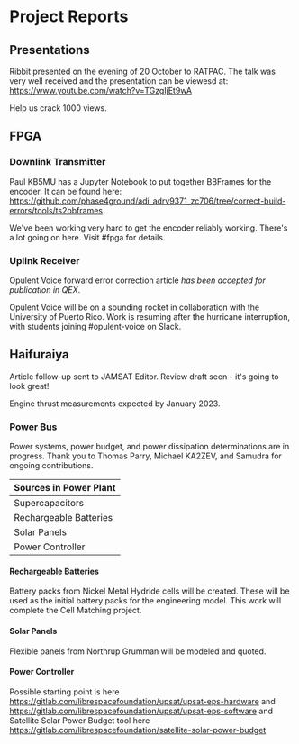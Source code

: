 # Project Reports

## Presentations

Ribbit presented on the evening of 20 October to RATPAC. The talk was very well received and the presentation can be viewesd at: https://www.youtube.com/watch?v=TGzgIjEt9wA

Help us crack 1000 views. 

## FPGA 

### Downlink Transmitter

Paul KB5MU has a Jupyter Notebook to put together BBFrames for the encoder. It can be found here: https://github.com/phase4ground/adi_adrv9371_zc706/tree/correct-build-errors/tools/ts2bbframes 

We've been working very hard to get the encoder reliably working. There's a lot going on here. Visit #fpga for details. 

### Uplink Receiver

Opulent Voice forward error correction article *has been accepted for publication in QEX*. 

Opulent Voice will be on a sounding rocket in collaboration with the University of Puerto Rico. Work is resuming after the hurricane interruption, with students joining #opulent-voice on Slack. 

## Haifuraiya

Article follow-up sent to JAMSAT Editor. Review draft seen - it's going to look great!

Engine thrust measurements expected by January 2023. 

### Power Bus

Power systems, power budget, and power dissipation determinations are in progress. Thank you to Thomas Parry, Michael KA2ZEV, and Samudra for ongoing contributions.

| Sources in Power Plant | 
| ---------------------- |
| Supercapacitors        | 
| Rechargeable Batteries | 
| Solar Panels           | 
| Power Controller       |


#### Rechargeable Batteries

Battery packs from Nickel Metal Hydride cells will be created. These will be used as the initial battery packs for the engineering model. This work will complete the Cell Matching project. 

#### Solar Panels

Flexible panels from Northrup Grumman will be modeled and quoted.

#### Power Controller

Possible starting point is here https://gitlab.com/librespacefoundation/upsat/upsat-eps-hardware and https://gitlab.com/librespacefoundation/upsat/upsat-eps-software and Satellite Solar Power Budget tool here https://gitlab.com/librespacefoundation/satellite-solar-power-budget
